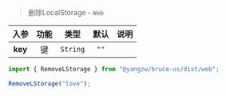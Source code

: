 > 删除LocalStorage - `Web`

入参|功能|类型|默认|说明
:-:|:-:|:-:|:-:|-
**key**|键|`String`|`""`

```js
import { RemoveLStorage } from "@yangzw/bruce-us/dist/web";

RemoveLStorage("love");
```
